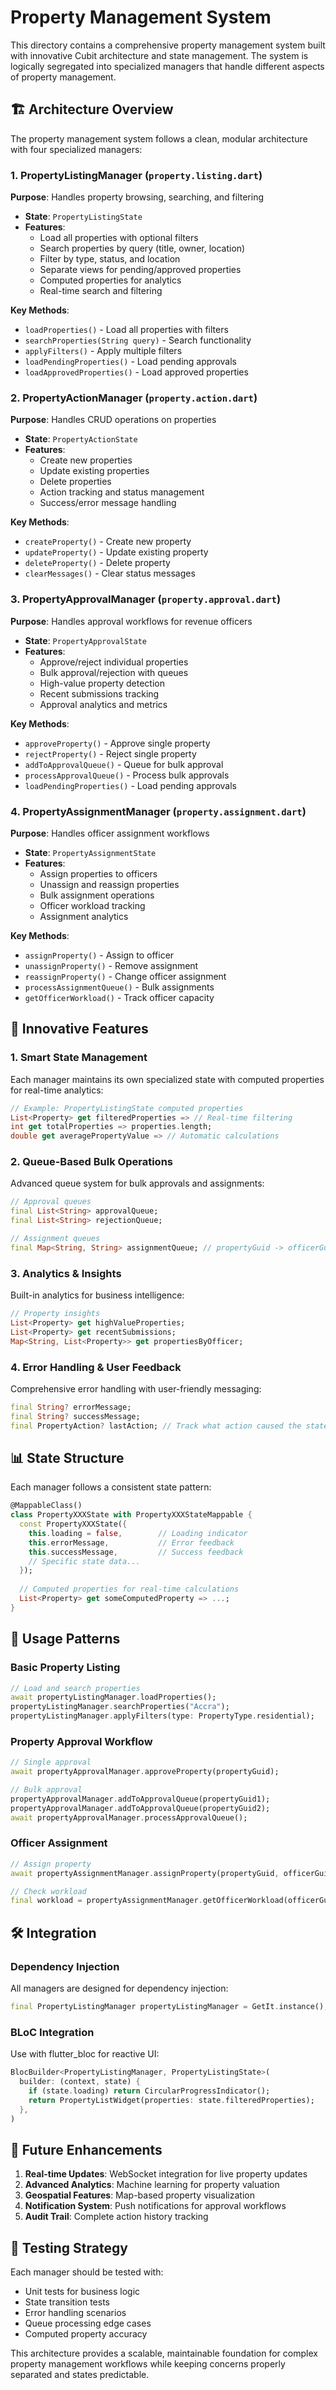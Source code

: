 # Property Management System

This directory contains a comprehensive property management system built with innovative Cubit architecture and state management. The system is logically segregated into specialized managers that handle different aspects of property management.

## 🏗️ Architecture Overview

The property management system follows a clean, modular architecture with four specialized managers:

### 1. **PropertyListingManager** (`property.listing.dart`)
**Purpose**: Handles property browsing, searching, and filtering
- **State**: `PropertyListingState`
- **Features**:
  - Load all properties with optional filters
  - Search properties by query (title, owner, location)
  - Filter by type, status, and location
  - Separate views for pending/approved properties
  - Computed properties for analytics
  - Real-time search and filtering

**Key Methods**:
- `loadProperties()` - Load all properties with filters
- `searchProperties(String query)` - Search functionality
- `applyFilters()` - Apply multiple filters
- `loadPendingProperties()` - Load pending approvals
- `loadApprovedProperties()` - Load approved properties

### 2. **PropertyActionManager** (`property.action.dart`)
**Purpose**: Handles CRUD operations on properties
- **State**: `PropertyActionState`
- **Features**:
  - Create new properties
  - Update existing properties
  - Delete properties
  - Action tracking and status management
  - Success/error message handling

**Key Methods**:
- `createProperty()` - Create new property
- `updateProperty()` - Update existing property
- `deleteProperty()` - Delete property
- `clearMessages()` - Clear status messages

### 3. **PropertyApprovalManager** (`property.approval.dart`)
**Purpose**: Handles approval workflows for revenue officers
- **State**: `PropertyApprovalState`
- **Features**:
  - Approve/reject individual properties
  - Bulk approval/rejection with queues
  - High-value property detection
  - Recent submissions tracking
  - Approval analytics and metrics

**Key Methods**:
- `approveProperty()` - Approve single property
- `rejectProperty()` - Reject single property
- `addToApprovalQueue()` - Queue for bulk approval
- `processApprovalQueue()` - Process bulk approvals
- `loadPendingProperties()` - Load pending approvals

### 4. **PropertyAssignmentManager** (`property.assignment.dart`)
**Purpose**: Handles officer assignment workflows
- **State**: `PropertyAssignmentState`
- **Features**:
  - Assign properties to officers
  - Unassign and reassign properties
  - Bulk assignment operations
  - Officer workload tracking
  - Assignment analytics

**Key Methods**:
- `assignProperty()` - Assign to officer
- `unassignProperty()` - Remove assignment
- `reassignProperty()` - Change officer assignment
- `processAssignmentQueue()` - Bulk assignments
- `getOfficerWorkload()` - Track officer capacity

## 🎯 Innovative Features

### 1. **Smart State Management**
Each manager maintains its own specialized state with computed properties for real-time analytics:

```dart
// Example: PropertyListingState computed properties
List<Property> get filteredProperties => // Real-time filtering
int get totalProperties => properties.length;
double get averagePropertyValue => // Automatic calculations
```

### 2. **Queue-Based Bulk Operations**
Advanced queue system for bulk approvals and assignments:

```dart
// Approval queues
final List<String> approvalQueue;
final List<String> rejectionQueue;

// Assignment queues
final Map<String, String> assignmentQueue; // propertyGuid -> officerGuid
```

### 3. **Analytics & Insights**
Built-in analytics for business intelligence:

```dart
// Property insights
List<Property> get highValueProperties;
List<Property> get recentSubmissions;
Map<String, List<Property>> get propertiesByOfficer;
```

### 4. **Error Handling & User Feedback**
Comprehensive error handling with user-friendly messaging:

```dart
final String? errorMessage;
final String? successMessage;
final PropertyAction? lastAction; // Track what action caused the state change
```

## 📊 State Structure

Each manager follows a consistent state pattern:

```dart
@MappableClass()
class PropertyXXXState with PropertyXXXStateMappable {
  const PropertyXXXState({
    this.loading = false,        // Loading indicator
    this.errorMessage,           // Error feedback
    this.successMessage,         // Success feedback
    // Specific state data...
  });
  
  // Computed properties for real-time calculations
  List<Property> get someComputedProperty => ...;
}
```

## 🔄 Usage Patterns

### Basic Property Listing
```dart
// Load and search properties
await propertyListingManager.loadProperties();
propertyListingManager.searchProperties("Accra");
propertyListingManager.applyFilters(type: PropertyType.residential);
```

### Property Approval Workflow
```dart
// Single approval
await propertyApprovalManager.approveProperty(propertyGuid);

// Bulk approval
propertyApprovalManager.addToApprovalQueue(propertyGuid1);
propertyApprovalManager.addToApprovalQueue(propertyGuid2);
await propertyApprovalManager.processApprovalQueue();
```

### Officer Assignment
```dart
// Assign property
await propertyAssignmentManager.assignProperty(propertyGuid, officerGuid);

// Check workload
final workload = propertyAssignmentManager.getOfficerWorkload(officerGuid);
```

## 🛠️ Integration

### Dependency Injection
All managers are designed for dependency injection:

```dart
final PropertyListingManager propertyListingManager = GetIt.instance();
```

### BLoC Integration
Use with flutter_bloc for reactive UI:

```dart
BlocBuilder<PropertyListingManager, PropertyListingState>(
  builder: (context, state) {
    if (state.loading) return CircularProgressIndicator();
    return PropertyListWidget(properties: state.filteredProperties);
  },
)
```

## 🔮 Future Enhancements

1. **Real-time Updates**: WebSocket integration for live property updates
2. **Advanced Analytics**: Machine learning for property valuation
3. **Geospatial Features**: Map-based property visualization
4. **Notification System**: Push notifications for approval workflows
5. **Audit Trail**: Complete action history tracking

## 🧪 Testing Strategy

Each manager should be tested with:
- Unit tests for business logic
- State transition tests
- Error handling scenarios
- Queue processing edge cases
- Computed property accuracy

This architecture provides a scalable, maintainable foundation for complex property management workflows while keeping concerns properly separated and states predictable.
